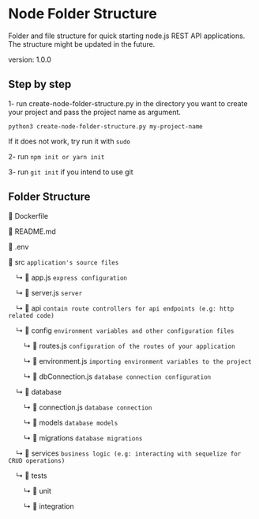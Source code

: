 # Node Folder Structure
Folder and file structure for quick starting node.js REST API applications. The structure might be updated in the future.

version: 1.0.0

## Step by step

1- run create-node-folder-structure.py in the directory you want to create your project and pass the project name as argument.
```
python3 create-node-folder-structure.py my-project-name
```
If it does not work, try run it with `sudo`

2- run `npm init or yarn init`

3- run `git init` if you intend to use git

## Folder Structure

📄 Dockerfile

📄 README.md

📄 .env

📁 src `application's source files`

&nbsp;&nbsp;&nbsp;&nbsp;↳ 📄 app.js `express configuration`

&nbsp;&nbsp;&nbsp;&nbsp;↳ 📄 server.js `server`

&nbsp;&nbsp;&nbsp;&nbsp;↳ 📁 api `contain route controllers for api endpoints (e.g: http related code)`

&nbsp;&nbsp;&nbsp;&nbsp;↳ 📁 config `environment variables and other configuration files`

&nbsp;&nbsp;&nbsp;&nbsp;&nbsp;&nbsp;&nbsp;&nbsp;↳ 📄 routes.js `configuration of the routes of your application`

&nbsp;&nbsp;&nbsp;&nbsp;&nbsp;&nbsp;&nbsp;&nbsp;↳ 📄 environment.js `importing environment variables to the project`

&nbsp;&nbsp;&nbsp;&nbsp;&nbsp;&nbsp;&nbsp;&nbsp;↳ 📄 dbConnection.js `database connection configuration`

&nbsp;&nbsp;&nbsp;&nbsp;↳ 📁 database

&nbsp;&nbsp;&nbsp;&nbsp;&nbsp;&nbsp;&nbsp;&nbsp;↳ 📄 connection.js `database connection`

&nbsp;&nbsp;&nbsp;&nbsp;&nbsp;&nbsp;&nbsp;&nbsp;↳ 📁 models `database models`

&nbsp;&nbsp;&nbsp;&nbsp;&nbsp;&nbsp;&nbsp;&nbsp;↳ 📁 migrations `database migrations`

&nbsp;&nbsp;&nbsp;&nbsp;↳ 📁 services `business logic (e.g: interacting with sequelize for CRUD operations)`

&nbsp;&nbsp;&nbsp;&nbsp;↳ 📁 tests

&nbsp;&nbsp;&nbsp;&nbsp;&nbsp;&nbsp;&nbsp;&nbsp;↳ 📁 unit

&nbsp;&nbsp;&nbsp;&nbsp;&nbsp;&nbsp;&nbsp;&nbsp;↳ 📁 integration
